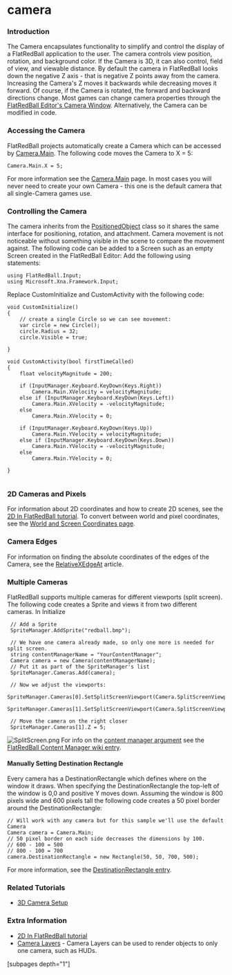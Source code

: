 # camera

### Introduction

The Camera encapsulates functionality to simplify and control the display of a FlatRedBall application to the user. The camera controls view position, rotation, and background color. If the Camera is 3D, it can also control, field of view, and viewable distance. By default the camera in FlatRedBall looks down the negative Z axis - that is negative Z points away from the camera. Increasing the Camera's Z moves it backwards while decreasing moves it forward. Of course, if the Camera is rotated, the forward and backward directions change. Most games can change camera properties through the [FlatRedBall Editor's Camera Window](../../../glue-reference/camera.md). Alternatively, the Camera can be modified in code.

### Accessing the Camera

FlatRedBall projects automatically create a Camera which can be accessed by [Camera.Main](../../../frb/docs/index.php). The following code moves the Camera to X = 5:

```
Camera.Main.X = 5;
```

For more information see the [Camera.Main](../../../frb/docs/index.php) page. In most cases you will never need to create your own Camera - this one is the default camera that all single-Camera games use.

### Controlling the Camera

The camera inherits from the [PositionedObject](../../../frb/docs/index.php) class so it shares the same interface for positioning, rotation, and attachment. Camera movement is not noticeable without something visible in the scene to compare the movement against. The following code can be added to a Screen such as an empty Screen created in the FlatRedBall Editor: Add the following using statements:

```
using FlatRedBall.Input;
using Microsoft.Xna.Framework.Input;
```

Replace CustomInitialize and CustomActivity with the following code:

```
void CustomInitialize()
{
    // create a single Circle so we can see movement:
    var circle = new Circle();
    circle.Radius = 32;
    circle.Visible = true;

}

void CustomActivity(bool firstTimeCalled)
{
    float velocityMagnitude = 200;

    if (InputManager.Keyboard.KeyDown(Keys.Right))
        Camera.Main.XVelocity = velocityMagnitude;
    else if (InputManager.Keyboard.KeyDown(Keys.Left))
        Camera.Main.XVelocity = -velocityMagnitude;
    else
        Camera.Main.XVelocity = 0;

    if (InputManager.Keyboard.KeyDown(Keys.Up))
        Camera.Main.YVelocity = velocityMagnitude;
    else if (InputManager.Keyboard.KeyDown(Keys.Down))
        Camera.Main.YVelocity = -velocityMagnitude;
    else
        Camera.Main.YVelocity = 0;

}
```



<figure><img src="../../../media/2016-01-10\_08-09-06.gif" alt=""><figcaption></figcaption></figure>



### 2D Cameras and Pixels

For information about 2D coordinates and how to create 2D scenes, see the [2D In FlatRedBall tutorial](../../../frb/docs/index.php). To convert between world and pixel coordinates, see the [World and Screen Coordinates page](../../../frb/docs/index.php#World\_and\_Screen\_Coordinates).

### Camera Edges

For information on finding the absolute coordinates of the edges of the Camera, see the [RelativeXEdgeAt](../../../frb/docs/index.php) article.

### Multiple Cameras

FlatRedBall supports multiple cameras for different viewports (split screen). The following code creates a Sprite and views it from two different cameras. In Initialize

```
 // Add a Sprite
 SpriteManager.AddSprite("redball.bmp");

 // We have one camera already made, so only one more is needed for split screen.
 string contentManagerName = "YourContentManager";
 Camera camera = new Camera(contentManagerName);
 // Put it as part of the SpriteManager's list
 SpriteManager.Cameras.Add(camera);

 // Now we adjust the viewports:
 SpriteManager.Cameras[0].SetSplitScreenViewport(Camera.SplitScreenViewport.LeftHalf);
 SpriteManager.Cameras[1].SetSplitScreenViewport(Camera.SplitScreenViewport.RightHalf);   

 // Move the camera on the right closer
 SpriteManager.Cameras[1].Z = 5;
```

![SplitScreen.png](../../../media/migrated\_media-SplitScreen.png) For info on the [content manager argument](../../../frb/docs/index.php) see the [FlatRedBall Content Manager wiki entry](../../../frb/docs/index.php).

#### Manually Setting Destination Rectangle

Every camera has a DestinationRectangle which defines where on the window it draws. When specifying the DestinationRectangle the top-left of the window is 0,0 and positive Y moves down. Assuming the window is 800 pixels wide and 600 pixels tall the following code creates a 50 pixel border around the DestinationRectangle:

```
// Will work with any camera but for this sample we'll use the default Camera
Camera camera = Camera.Main;
// 50 pixel border on each side decreases the dimensions by 100.
// 600 - 100 = 500
// 800 - 100 = 700
camera.DestinationRectangle = new Rectangle(50, 50, 700, 500);
```

For more information, see the [DestinationRectangle entry](../../../frb/docs/index.php).

### Related Tutorials

* [3D Camera Setup](../../../frb/docs/index.php)

### Extra Information

* [2D In FlatRedBall tutorial](../../../frb/docs/index.php)
* [Camera Layers](../../../frb/docs/index.php#Camera\_Layers) - Camera Layers can be used to render objects to only one camera, such as HUDs.

\[subpages depth="1"]
